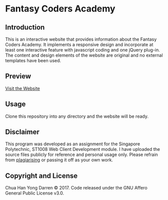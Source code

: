 # Fantasy Coders Academy

## Introduction

This is an interactive website that provides information about the Fantasy Coders Academy. It implements a responsive design and 
incorporate at least one interactive feature with javascript coding and one jQuery plug-in. The content and design elements of the website are 
original and no external templates have been used.

## Preview

[Visit the Website](http://fcaca2.azurewebsites.net/)

## Usage

Clone this repository into any directory and the website will be ready.

## Disclaimer

This program was developed as an assignment for the Singapore Polytechnic, ST1008 Web Client Development module. I have uploaded the source files publicly for reference and personal usage only. Please refrain from [plagiarising](https://www.sp.edu.sg/sp/student-services/ssc-overview/student-handbook/intellectual-property-copyright-and-plagiarism) or passing it off as your own work. 

## Copyright and License 

Chua Han Yong Darren © 2017. Code released under the GNU Affero General Public License v3.0.
